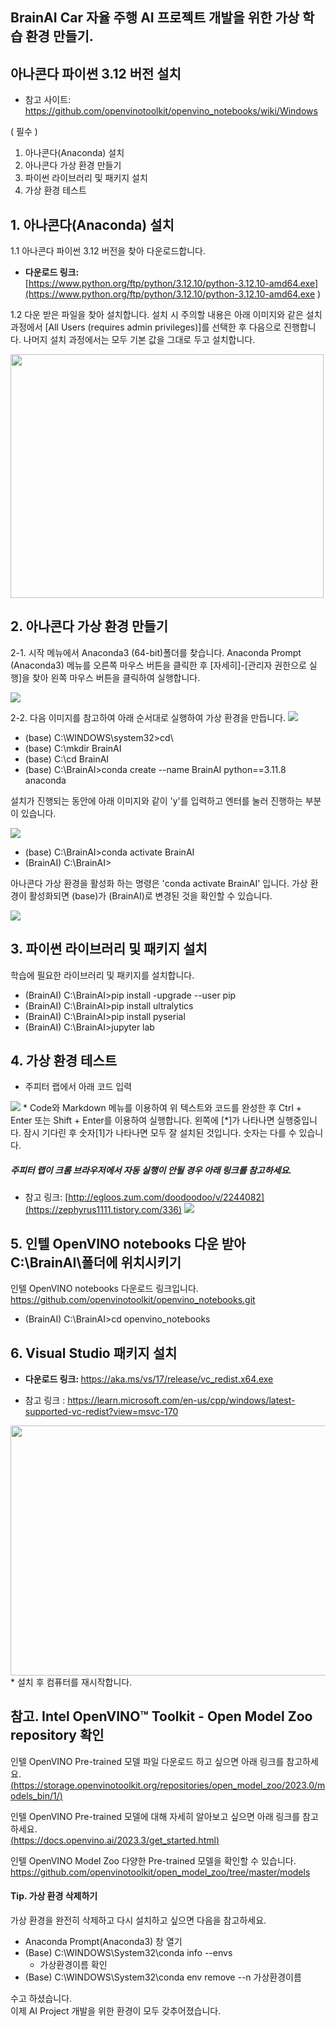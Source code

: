 ## BrainAI Car 자율 주행 AI 프로젝트 개발을 위한 가상 학습 환경 만들기.
  ## 아나콘다 파이썬 3.12 버전 설치
      
* 참고 사이트: https://github.com/openvinotoolkit/openvino_notebooks/wiki/Windows <br>

( 필수 ) 
1. 아나콘다(Anaconda) 설치
2. 아나콘다 가상 환경 만들기
3. 파이썬 라이브러리 및 패키지 설치
4. 가상 환경 테스트 <br>

## 1. 아나콘다(Anaconda) 설치

1.1 아나콘다 파이썬 3.12 버전을 찾아 다운로드합니다.<br>
 
   - <b> 다운로드 링크:</b>  <br>
   [https://www.python.org/ftp/python/3.12.10/python-3.12.10-amd64.exe](https://www.python.org/ftp/python/3.12.10/python-3.12.10-amd64.exe )
  
1.2 다운 받은 파일을 찾아 설치합니다. 설치 시 주의할 내용은 아래 이미지와 같은 설치 과정에서 [All Users (requires admin privileges)]를 선택한 후 다음으로 진행합니다. 나머지 설치 과정에서는 모두 기본 값을 그대로 두고 설치합니다.
 
  <img src="https://github.com/BrainAI-Lab/venv/blob/main/Anaconda-01.PNG" style="width:501px;height:390px;">

## 2. 아나콘다 가상 환경 만들기

2-1. 시작 메뉴에서 Anaconda3 (64-bit)폴더를 찾습니다. Anaconda Prompt (Anaconda3) 메뉴를 오른쪽 마우스 버튼을 클릭한 후 [자세히]-[관리자 권한으로 실행]을 찾아 왼쪽 마우스 버튼을 클릭하여 실행합니다.  

 <img src="https://github.com/BrainAI-Lab/venv/blob/main/Anaconda-02.PNG">
 
 2-2. 다음 이미지를 참고하여 아래 순서대로 실행하여 가상 환경을 만듭니다. 
   <img src="https://github.com/brainai-hub/anaconda-venv/blob/main/Anaconda-03.png" >
 - (base) C:\WINDOWS\system32>cd\
 - (base) C:\mkdir BrainAI
 - (base) C:\cd BrainAI
 - (base) C:\BrainAI>conda create --name BrainAI python==3.11.8 anaconda <br>
 
설치가 진행되는 동안에 아래 이미지와 같이 'y'를 입력하고 엔터를 눌러 진행하는 부분이 있습니다.

<img src="https://github.com/brainai-hub/anaconda-venv/blob/main/Anaconda-0301.png" >

 - (base) C:\BrainAI>conda activate BrainAI
 - (BrainAI) C:\BrainAI>
   
아나콘다 가상 환경을 활성화 하는 명령은 'conda activate BrainAI' 입니다. 가상 환경이 활성화되면 (base)가 (BrainAI)로 변경된 것을 확인할 수 있습니다.

<img src="https://github.com/brainai-hub/anaconda-venv/blob/main/Anaconda-0302.png " >


## 3. 파이썬 라이브러리 및 패키지 설치

  학습에 필요한 라이브러리 및 패키지를 설치합니다. 
 - (BrainAI) C:\BrainAI>pip install -upgrade --user pip
 - (BrainAI) C:\BrainAI>pip install ultralytics
 - (BrainAI) C:\BrainAI>pip install pyserial
 - (BrainAI) C:\BrainAI>jupyter lab

## 4. 가상 환경 테스트
 - 주피터 랩에서 아래 코드 입력 <br>
  <img src="https://github.com/brainai-hub/anaconda-venv/blob/main/Anaconda-0401.png" >
* Code와 Markdown 메뉴를 이용하여 위 텍스트와 코드를 완성한 후 Ctrl + Enter 또는 Shift + Enter를 이용하여 실행합니다. 왼쪽에 [*]가 나타나면 실행중입니다. 잠시 기다린 후 숫자[1]가 나타나면 모두 잘 설치된 것입니다. 숫자는 다를 수 있습니다.

##### 주피터 랩이 크롬 브라우저에서 자동 실행이 안될 경우 아래 링크를 참고하세요.
* 참고 링크: [http://egloos.zum.com/doodoodoo/v/2244082](https://zephyrus1111.tistory.com/336)
  <img src="https://github.com/brainai-hub/anaconda-venv/blob/main/Anaconda-04.PNG" >

## 5. 인텔 OpenVINO notebooks 다운 받아 C:\BrainAI\폴더에 위치시키기
  인텔 OpenVINO notebooks 다운로드 링크입니다. <br>
  https://github.com/openvinotoolkit/openvino_notebooks.git
  - (BrainAI) C:\BrainAI>cd openvino_notebooks

## 6. Visual Studio 패키지 설치

 - <b> 다운로드 링크: </b> https://aka.ms/vs/17/release/vc_redist.x64.exe
 * 참고 링크 : https://learn.microsoft.com/en-us/cpp/windows/latest-supported-vc-redist?view=msvc-170 <br>
  <img src="https://github.com/BrainAI-Lab/venv/blob/main/Anaconda-venv-04.JPG" style="width:760px;height:400px;">
  * 설치 후 컴퓨터를 재시작합니다.

## 참고. Intel OpenVINO™ Toolkit - Open Model Zoo repository 확인
  
  인텔 OpenVINO Pre-trained 모델 파일 다운로드 하고 싶으면 아래 링크를 참고하세요.<br>
  [(https://storage.openvinotoolkit.org/repositories/open_model_zoo/2023.0/models_bin/1/)](https://storage.openvinotoolkit.org/repositories/open_model_zoo/2023.0/models_bin/1/)

  인텔 OpenVINO Pre-trained 모델에 대해 자세히 알아보고 싶으면 아래 링크를 참고하세요. <br>
  [(https://docs.openvino.ai/2023.3/get_started.html)](https://docs.openvino.ai/2023.3/home.html) <br>
  
  인텔 OpenVINO Model Zoo 다양한 Pre-trained 모델을 확인할 수 있습니다. <br>
  https://github.com/openvinotoolkit/open_model_zoo/tree/master/models 


#### Tip. 가상 환경 삭제하기

  가상 환경을 완전히 삭제하고 다시 설치하고 싶으면 다음을 참고하세요. <br>
 - Anaconda Prompt(Anaconda3) 창 열기
 - (Base) C:\WINDOWS\System32\conda info --envs
    * 가상환경이름 확인
 - (Base) C:\WINDOWS\System32\conda env remove --n 가상환경이름 

수고 하셨습니다. <br>
이제 AI Project 개발을 위한 환경이 모두 갖추어졌습니다.

